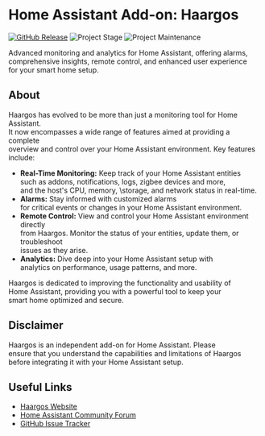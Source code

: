 # Home Assistant Add-on: Haargos

[![GitHub Release][releases-shield]][releases]
![Project Stage][project-stage-shield]
![Project Maintenance][maintenance-shield]

Advanced monitoring and analytics for Home Assistant, offering alarms, \
comprehensive insights, remote control, and enhanced user experience \
for your smart home setup.

## About

Haargos has evolved to be more than just a monitoring tool for Home Assistant. \
It now encompasses a wide range of features aimed at providing a complete \
overview and control over your Home Assistant environment. Key features include:

- **Real-Time Monitoring:** Keep track of your Home Assistant entities \
such as addons, notifications, logs, zigbee devices and more, \
and the host's CPU, memory, \storage, and network status in real-time.
- **Alarms:** Stay informed with customized alarms \
for critical events or changes in your Home Assistant environment.
- **Remote Control:** View and control your Home Assistant environment directly \
from Haargos. Monitor the status of your entities, update them, or troubleshoot \
issues as they arise.
- **Analytics:** Dive deep into your Home Assistant setup with \
analytics on performance, usage patterns, and more.

Haargos is dedicated to improving the functionality and usability of \
Home Assistant, providing you with a powerful tool to keep your \
smart home optimized and secure.

## Disclaimer

Haargos is an independent add-on for Home Assistant. Please \
ensure that you understand the capabilities and limitations of Haargos \
before integrating it with your Home Assistant setup.

## Useful Links

- [Haargos Website](https://haargos.com)
- [Home Assistant Community Forum][forum]
- [GitHub Issue Tracker][issue]

[maintenance-shield]: https://img.shields.io/maintenance/yes/2024.svg
[project-stage-shield]: https://img.shields.io/badge/project%20stage-production%20ready-brightgreen.svg
[releases-shield]: https://img.shields.io/github/v/release/haargos/addon-haargos?include_prereleases
[releases]: https://github.com/haargos/ha-addons/releases
[forum]: https://community.home-assistant.io
[issue]: https://github.com/haargos/ha-addons
